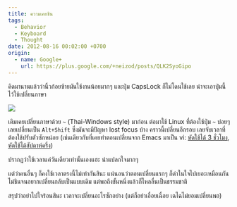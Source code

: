 ```yaml
---
title: ความเคยชิน
tags:
  - Behavior
  - Keyboard
  - Thought
date: 2012-08-16 00:02:00 +0700
origin:
  - name: Google+
    url: https://plus.google.com/+neizod/posts/QLK2SyoGipo
---
```


คิดมานานแล้วว่านิ้วก้อยซ้ายมันใช้งานน้อยมากๆ และปุ่ม CapsLock ก็ไม่โดนใช้เลย น่าจะเอาปุ่มนี้ไว้ใช้เปลี่ยนภาษา

![](/images/event/misc/left-side-of-keyboard.jpg)

เดิมเคยเปลี่ยนภาษาด้วย `~` (Thai-Windows style) มาก่อน ต่อมาใช้ Linux ที่ต้องใช้ปุ่ม `~` บ่อยๆ เลยเปลี่ยนเป็น `Alt+Shift` ซึ่งมันจะมีปัญหา lost focus บ้าง คราวนี้เปลี่ยนอีกรอบ เลยจับเวลาที่ต้องใช้ปรับตัวซักหน่อย (เช่นเดียวกับที่เคยทำตอนเปลี่ยนจาก Emacs มาเป็น vi: [หัดใช้ได้ 3 ชั่วโมง][self vi 3hr], [หัดใช้ได้สัปดาห์ครึ่ง][self vi 3/2week])

ปรากฏว่าใช้เวลาแค่วันเดียวเท่านั้นเองแฮะ น่าแปลกใจมากๆ

แต่ว่าคนอื่นๆ ก็คงใช้เวลาตรงนี้ไม่เท่ากันสินะ แน่นอนว่าตอนเปลี่ยนแรกๆ ก็ด่าในใจไปเยอะเหมือนกัน ไม่ชินจนอยากเปลี่ยนกลับเป็นแบบเดิม แต่พอถึงขั้นหนึ่งแล้วก็ไหลลื่นเป็นธรรมชาติ

สรุปว่าอย่าไปใจร้อนสินะ เวลาจะเปลี่ยนอะไรซักอย่าง (แต่ก็อย่าเอื่อยเฉื่อย เฉไฉไม่ยอมเปลี่ยนพอ)


[self vi 3hr]: /2011/07/29/three-hours-trying-vi.html
[self vi 3/2week]: /2011/08/09/one-and-a-half-week-with-vi.html
